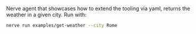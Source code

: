 Nerve agent that showcases how to extend the tooling via yaml, returns the weather in a given city. Run with:

```sh
nerve run examples/get-weather --city Rome
```

